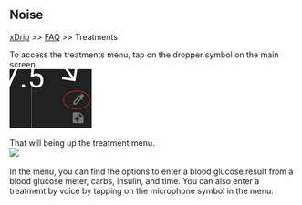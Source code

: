 ## Noise
[xDrip](../README.md) >> [FAQ](./FAQ_page.md) >> Treatments  

To access the treatments menu, tap on the dropper symbol on the main screen.  
![](./images/syringe-symbol.png)  
  
That will being up the treatment menu.  
![](.images/treatment_menu_clean.png)  
  
In the menu, you can find the options to enter a blood glucose result from a blood glucose meter, carbs, insulin, and time.  You can also enter a treatment by voice by tapping on the microphone symbol in the menu.  
